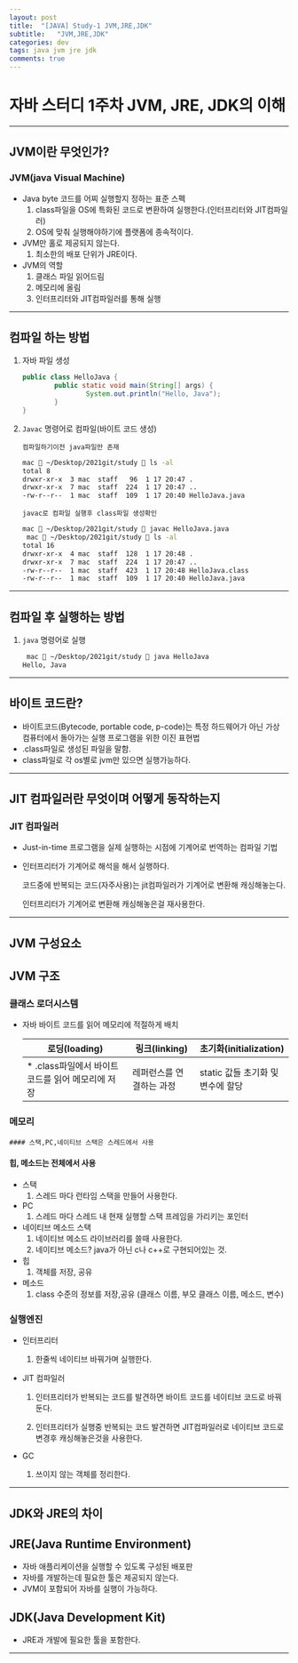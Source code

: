 ```yaml
---
layout: post
title:  "[JAVA] Study-1 JVM,JRE,JDK"
subtitle:   "JVM,JRE,JDK"
categories: dev
tags: java jvm jre jdk
comments: true
---
```

# 자바 스터디 1주차 JVM, JRE, JDK의 이해

---

## JVM이란 무엇인가?

### JVM(java Visual Machine)

* Java byte 코드를 어찌 실행할지 정하는 표준 스펙
  1. class파일을 OS에 특화된 코드로 변환하여 실행한다.(인터프리터와 JIT컴파일러)
  2. OS에 맞춰 실행해야하기에 플랫폼에 종속적이다.
* JVM만 홀로 제공되지 않는다.
  1. 최소한의 배포 단위가 JRE이다. 
* JVM의 역할
  1. 클래스 파일 읽어드림
  2. 메모리에 올림
  3. 인터프리터와 JIT컴파일러를 통해 실행

---

## 컴파일 하는 방법

1. 자바 파일 생성

   ```java
   public class HelloJava {
           public static void main(String[] args) {
                   System.out.println("Hello, Java");
           }
   }
   ```

2. `Javac` 명령어로 컴파일(바이트 코드 생성)

   `컴파일하기이전 java파일만 존재`

   ```bash
   mac  ~/Desktop/2021git/study  ls -al
   total 8
   drwxr-xr-x  3 mac  staff   96  1 17 20:47 .
   drwxr-xr-x  7 mac  staff  224  1 17 20:47 ..
   -rw-r--r--  1 mac  staff  109  1 17 20:40 HelloJava.java
   ```

   `javac로 컴파일 실행후 class파일 생성확인`

   ```bash
   mac  ~/Desktop/2021git/study  javac HelloJava.java
    mac  ~/Desktop/2021git/study  ls -al
   total 16
   drwxr-xr-x  4 mac  staff  128  1 17 20:48 .
   drwxr-xr-x  7 mac  staff  224  1 17 20:47 ..
   -rw-r--r--  1 mac  staff  423  1 17 20:48 HelloJava.class
   -rw-r--r--  1 mac  staff  109  1 17 20:40 HelloJava.java 
   ```

---

## 컴파일 후 실행하는 방법

1. `java` 명령어로 실행

   ```bash
    mac  ~/Desktop/2021git/study  java HelloJava
   Hello, Java
   ```

---

## 바이트 코드란?

* 바이트코드(Bytecode, portable code, p-code)는 특정 하드웨어가 아닌 가상 컴퓨터에서 돌아가는 실행 프로그램을 위한 이진 표현법
* .class파일로 생성된 파일을 말함.
* class파일로 각 os별로 jvm만 있으면 실행가능하다.

---

## JIT 컴파일러란 무엇이며 어떻게 동작하는지

### JIT 컴파일러 

* Just-in-time 프로그램을 실제 실행하는 시점에 기계어로 번역하는 컴파일 기법

* 인터프리터가 기계어로 해석을 해서 실행하다. 

  코드중에 반복되는 코드(자주사용)는 jit컴파일러가 기계어로 변환해 캐싱해놓는다.

  인터프리터가 기계어로 변환해 캐싱해놓은걸 재사용한다.

---

## JVM 구성요소

## JVM 구조

### 클래스 로더시스템

* 자바 바이트 코드를 읽어 메모리에 적절하게 배치

  | 로딩(loading)                                    | 링크(linking)            | 초기화(initialization)            |
  | ------------------------------------------------ | ------------------------ | --------------------------------- |
  | * .class파일에서 바이트코드를 읽어 메모리에 저장 | 레퍼런스를 연결하는 과정 | static 값들 초기화 및 변수에 할당 |

### 메모리

	#### 스택,PC,네이티브 스택은 스레드에서 사용

#### 힙, 메소드는 전체에서 사용

* 스택
  1. 스레드 마다 런타임 스택을 만들어 사용한다.
* PC
  1. 스레드 마다 스레드 내 현재 실행할 스택 프레임을 가리키는 포인터
* 네이티브 메소드 스택
  1. 네이티브 메소드 라이브러리를 쓸때 사용한다.
  2. 네이티브 메소드? java가 아닌 c나 c++로 구현되어있는 것.
* 힙
  1. 객체를 저장, 공유
* 메소드
  1. class 수준의 정보를 저장,공유 (클래스 이름, 부모 클래스 이름, 메소드, 변수)

### 실행엔진

* 인터프리터 

  1. 한줄씩 네이티브 바꿔가며 실행한다.

* JIT 컴파일러 

  1. 인터프리터가 반복되는 코드를 발견하면 바이트 코드를 네이티브 코드로 바꿔둔다.

  2. 인터프리터가 실행중 반복되는 코드 발견하면 JIT컴파일러로 네이티브 코드로 변경후 캐싱해놓은것을 사용한다.

* GC

  1. 쓰이지 않는 객체를 정리한다.

---

## JDK와 JRE의 차이

## JRE(Java Runtime Environment)

* 자바 애플리케이션을 실행할 수 있도록 구성된 배포판
* 자바를 개발하는데 필요한 툴은 제공되지 않는다.
* JVM이 포함되어 자바를 실행이 가능하다.

## JDK(Java Development Kit)

* JRE과 개발에 필요한 툴을 포함한다.

---
